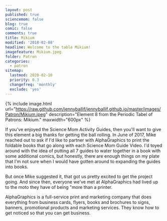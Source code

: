 ```yaml
---
layout: post
published: true
sciencemom: false
blog: true
comic: false
comments: true
title: Mikium
modified: '2018-02-08'
headline: Welcome to the table Mikium!
imagefeature: Mikium.jpeg
folder: Patron
categories:
  - patron
sitemap:
  lastmod: 2020-02-10
  priority: 0.3
  changefreq: 'monthly'
  exclude: 'yes'
---
```


{% include image.html url="https://raw.github.com/jennyballif/jennyballif.github.io/master/images/Patron/Mikium.jpeg" description="Element 8 from the Periodic Tabel of Patrons: Mikium." maxwidth="600px" %}

If you've enjoyed the Science Mom Activity Guides, then you'll want to give this element a big thanks for getting the ball rolling. In June of 2017, Mike reached out to ask if I'd like to partner with AlphaGraphics to print the foldable books that go along with each Science Mom Guide Video. I'd toyed around with the idea of putting all 7 guides to water together in a book with some additional comics, but honestly, there are enough things on my plate that I'm not sure when I would have gotten around to expanding the guides into books.

But once Mike suggested it, that got us pretty excited to get the project going. And since then, everyone we've met at AlphaGraphics had lived up to the moto they have of being "more than a printer.

AlphaGraphics is a full-service print and marketing company that does everything from business cards, flyers, books and brochures to signs, banners, promotional products and marketing services. They know how to get noticed so that you can get business.
